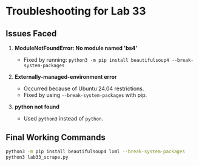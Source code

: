 # Troubleshooting for Lab 33

## Issues Faced
1. **ModuleNotFoundError: No module named 'bs4'**
   - Fixed by running: `python3 -m pip install beautifulsoup4 --break-system-packages`

2. **Externally-managed-environment error**
   - Occurred because of Ubuntu 24.04 restrictions.
   - Fixed by using `--break-system-packages` with pip.

3. **python not found**
   - Used `python3` instead of `python`.

## Final Working Commands
```bash
python3 -m pip install beautifulsoup4 lxml --break-system-packages
python3 lab33_scrape.py
```
